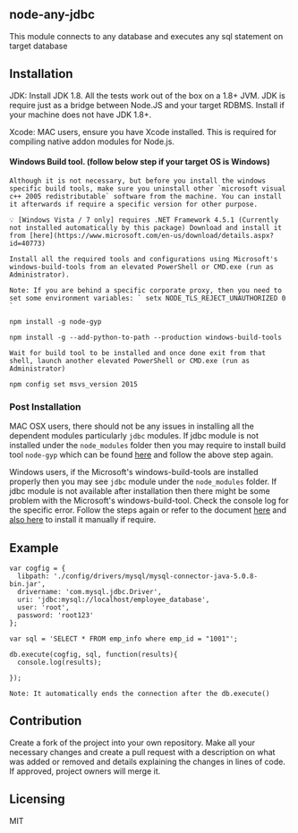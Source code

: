 ## node-any-jdbc

This module connects to any database and executes any sql statement on target database

## Installation

JDK: Install JDK 1.8. All the tests work out of the box on a 1.8+ JVM. JDK is require just as a bridge between Node.JS and your target RDBMS. Install if your machine does not have JDK 1.8+.

Xcode: MAC users, ensure you have Xcode installed. This is required for compiling native addon modules for Node.js.

#### Windows Build tool. (follow below step if your target OS is Windows)
```
Although it is not necessary, but before you install the windows specific build tools, make sure you uninstall other `microsoft visual c++ 2005 redistributable` software from the machine. You can install it afterwards if require a specific version for other purpose.

💡 [Windows Vista / 7 only] requires .NET Framework 4.5.1 (Currently not installed automatically by this package) Download and install it from [here](https://www.microsoft.com/en-us/download/details.aspx?id=40773)

Install all the required tools and configurations using Microsoft's windows-build-tools from an elevated PowerShell or CMD.exe (run as Administrator).

Note: If you are behind a specific corporate proxy, then you need to set some environment variables: ` setx NODE_TLS_REJECT_UNAUTHORIZED 0 `

npm install -g node-gyp

npm install -g --add-python-to-path --production windows-build-tools

Wait for build tool to be installed and once done exit from that shell, launch another elevated PowerShell or CMD.exe (run as Administrator)

npm config set msvs_version 2015

```
### Post Installation

MAC OSX users, there should not be any issues in installing all the dependent modules particularly `jdbc` modules. If jdbc module is not installed under the `node_modules` folder then you may require to install build tool `node-gyp`  which can be found [here](https://www.npmjs.com/package/node-gyp) and follow the above step again.

Windows users, if the Microsoft's windows-build-tools are installed properly then you may see `jdbc` module under the `node_modules` folder. If jdbc module is not available after installation then there might be some problem with the Microsoft's windows-build-tool. Check the console log for the specific error. Follow the steps again or refer to the document [here](https://github.com/felixrieseberg/windows-build-tools) and [also here](https://www.npmjs.com/package/node-gyp) to install it manually if require.

## Example

```
var cogfig = {
  libpath: './config/drivers/mysql/mysql-connector-java-5.0.8-bin.jar',
  drivername: 'com.mysql.jdbc.Driver',
  uri: 'jdbc:mysql://localhost/employee_database',
  user: 'root',
  password: 'root123'
};

var sql = 'SELECT * FROM emp_info where emp_id = "1001"';

db.execute(cogfig, sql, function(results){
  console.log(results);

});

Note: It automatically ends the connection after the db.execute()

```

## Contribution

Create a fork of the project into your own repository. Make all your necessary changes and create a pull request with a description on what was added or removed and details explaining the changes in lines of code. If approved, project owners will merge it.

## Licensing

MIT
